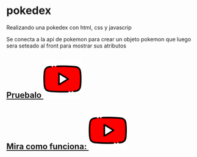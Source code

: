 # pokedex
<p>Realizando una pokedex con html, css y javascrip</p>
<p>Se conecta a la api de pokemon para crear un objeto pokemon que luego sera seteado al front para mostrar sus atributos</p>

<h2><a href="https://lionelstaricoff.github.io/pokedex/">Pruebalo <img src="https://github.com/LionelStaricoff/conversor/blob/main/youtube.png?raw=true"  alt="enlace al juego" width="100" height="100"> </a></h2>

<h2><a href="https://lionelstaricoff.github.io/pokedex/">Mira como funciona: <img src="https://github.com/LionelStaricoff/conversor/blob/main/youtube.png?raw=true"  alt="enlace a youtube" width="100" height="100"> </a></h2> 

